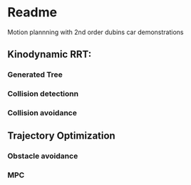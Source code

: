 # Readme

Motion plannning with 2nd order dubins car demonstrations

## Kinodynamic RRT:

### Generated Tree

### Collision detectionn

### Collision avoidance

## Trajectory Optimization

### Obstacle avoidance

### MPC
